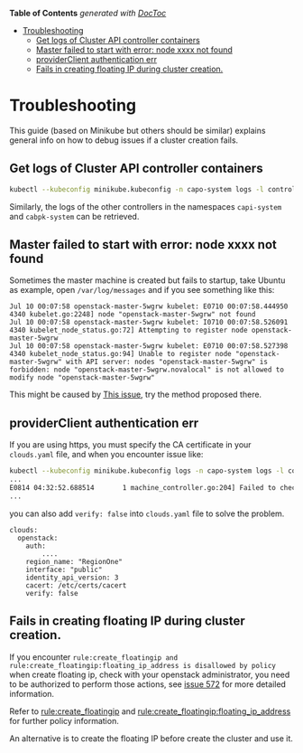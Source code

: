 <!-- START doctoc generated TOC please keep comment here to allow auto update -->
<!-- DON'T EDIT THIS SECTION, INSTEAD RE-RUN doctoc TO UPDATE -->
**Table of Contents**  *generated with [DocToc](https://github.com/thlorenz/doctoc)*

- [Troubleshooting](#troubleshooting)
  - [Get logs of Cluster API controller containers](#get-logs-of-cluster-api-controller-containers)
  - [Master failed to start with error: node xxxx not found](#master-failed-to-start-with-error-node-xxxx-not-found)
  - [providerClient authentication err](#providerclient-authentication-err)
  - [Fails in creating floating IP during cluster creation.](#fails-in-creating-floating-ip-during-cluster-creation)

<!-- END doctoc generated TOC please keep comment here to allow auto update -->

# Troubleshooting

This guide (based on Minikube but others should be similar) explains general info on how to debug issues if a cluster creation fails.

## Get logs of Cluster API controller containers

```bash
kubectl --kubeconfig minikube.kubeconfig -n capo-system logs -l control-plane=capo-controller-manager -c manager
```

Similarly, the logs of the other controllers in the namespaces `capi-system` and `cabpk-system` can be retrieved.

## Master failed to start with error: node xxxx not found

Sometimes the master machine is created but fails to startup, take Ubuntu as example, open `/var/log/messages`
and if you see something like this:
```
Jul 10 00:07:58 openstack-master-5wgrw kubelet: E0710 00:07:58.444950 4340 kubelet.go:2248] node "openstack-master-5wgrw" not found
Jul 10 00:07:58 openstack-master-5wgrw kubelet: I0710 00:07:58.526091 4340 kubelet_node_status.go:72] Attempting to register node openstack-master-5wgrw
Jul 10 00:07:58 openstack-master-5wgrw kubelet: E0710 00:07:58.527398 4340 kubelet_node_status.go:94] Unable to register node "openstack-master-5wgrw" with API server: nodes "openstack-master-5wgrw" is forbidden: node "openstack-master-5wgrw.novalocal" is not allowed to modify node "openstack-master-5wgrw"
```

This might be caused by [This issue](https://github.com/kubernetes-sigs/cluster-api-provider-openstack/issues/391), try the method proposed there.

## providerClient authentication err

If you are using https, you must specify the CA certificate in your `clouds.yaml` file, and when you encounter issue like:

```bash
kubectl --kubeconfig minikube.kubeconfig logs -n capo-system logs -l control-plane=capo-controller-manager
...
E0814 04:32:52.688514       1 machine_controller.go:204] Failed to check if machine "openstack-master-hxk9r" exists: providerClient authentication err: Post https://xxxxxxxxxxxxxxx:5000/v3/auth/tokens: x509: certificate signed by unknown authority
...
```

you can also add `verify: false` into `clouds.yaml` file to solve the problem.
```
clouds:
  openstack:
    auth:
        ....
    region_name: "RegionOne"
    interface: "public"
    identity_api_version: 3
    cacert: /etc/certs/cacert
    verify: false
```

## Fails in creating floating IP during cluster creation.

If you encounter `rule:create_floatingip and rule:create_floatingip:floating_ip_address is disallowed by policy` when create floating ip, check with your openstack administrator, you need to be authorized to perform those actions, see [issue 572](https://github.com/kubernetes-sigs/cluster-api-provider-openstack/issues/572) for more detailed information.

Refer to [rule:create_floatingip](https://github.com/openstack/neutron/blob/master/neutron/conf/policies/floatingip.py#L26) and [rule:create_floatingip:floating_ip_address](https://github.com/openstack/neutron/blob/master/neutron/conf/policies/floatingip.py#L36) for further policy information.

An alternative is to create the floating IP before create the cluster and use it.
